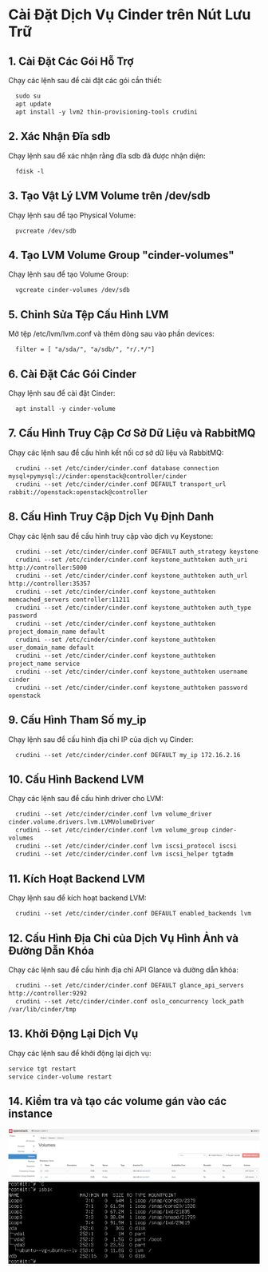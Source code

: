 # Cài Đặt Dịch Vụ Cinder trên Nút Lưu Trữ

## 1. Cài Đặt Các Gói Hỗ Trợ
Chạy các lệnh sau để cài đặt các gói cần thiết:

      sudo su
      apt update
      apt install -y lvm2 thin-provisioning-tools crudini
## 2. Xác Nhận Đĩa sdb
Chạy lệnh sau để xác nhận rằng đĩa sdb đã được nhận diện:

      fdisk -l
## 3. Tạo Vật Lý LVM Volume trên /dev/sdb
Chạy lệnh sau để tạo Physical Volume:

      pvcreate /dev/sdb
## 4. Tạo LVM Volume Group "cinder-volumes"
Chạy lệnh sau để tạo Volume Group:

      vgcreate cinder-volumes /dev/sdb
## 5. Chỉnh Sửa Tệp Cấu Hình LVM
Mở tệp /etc/lvm/lvm.conf và thêm dòng sau vào phần devices:

      filter = [ "a/sda/", "a/sdb/", "r/.*/"]
## 6. Cài Đặt Các Gói Cinder
Chạy lệnh sau để cài đặt Cinder:

      apt install -y cinder-volume
## 7. Cấu Hình Truy Cập Cơ Sở Dữ Liệu và RabbitMQ
Chạy các lệnh sau để cấu hình kết nối cơ sở dữ liệu và RabbitMQ:

      crudini --set /etc/cinder/cinder.conf database connection mysql+pymysql://cinder:openstack@controller/cinder
      crudini --set /etc/cinder/cinder.conf DEFAULT transport_url rabbit://openstack:openstack@controller
## 8. Cấu Hình Truy Cập Dịch Vụ Định Danh
Chạy các lệnh sau để cấu hình truy cập vào dịch vụ Keystone:

      crudini --set /etc/cinder/cinder.conf DEFAULT auth_strategy keystone
      crudini --set /etc/cinder/cinder.conf keystone_authtoken auth_uri http://controller:5000
      crudini --set /etc/cinder/cinder.conf keystone_authtoken auth_url http://controller:35357
      crudini --set /etc/cinder/cinder.conf keystone_authtoken memcached_servers controller:11211
      crudini --set /etc/cinder/cinder.conf keystone_authtoken auth_type password
      crudini --set /etc/cinder/cinder.conf keystone_authtoken project_domain_name default
      crudini --set /etc/cinder/cinder.conf keystone_authtoken user_domain_name default
      crudini --set /etc/cinder/cinder.conf keystone_authtoken project_name service
      crudini --set /etc/cinder/cinder.conf keystone_authtoken username cinder
      crudini --set /etc/cinder/cinder.conf keystone_authtoken password openstack
## 9. Cấu Hình Tham Số my_ip
Chạy lệnh sau để cấu hình địa chỉ IP của dịch vụ Cinder:

      crudini --set /etc/cinder/cinder.conf DEFAULT my_ip 172.16.2.16
## 10. Cấu Hình Backend LVM
Chạy các lệnh sau để cấu hình driver cho LVM:

      crudini --set /etc/cinder/cinder.conf lvm volume_driver cinder.volume.drivers.lvm.LVMVolumeDriver
      crudini --set /etc/cinder/cinder.conf lvm volume_group cinder-volumes
      crudini --set /etc/cinder/cinder.conf lvm iscsi_protocol iscsi
      crudini --set /etc/cinder/cinder.conf lvm iscsi_helper tgtadm
## 11. Kích Hoạt Backend LVM
Chạy lệnh sau để kích hoạt backend LVM:

      crudini --set /etc/cinder/cinder.conf DEFAULT enabled_backends lvm
## 12. Cấu Hình Địa Chỉ của Dịch Vụ Hình Ảnh và Đường Dẫn Khóa
Chạy các lệnh sau để cấu hình địa chỉ API Glance và đường dẫn khóa:

      crudini --set /etc/cinder/cinder.conf DEFAULT glance_api_servers http://controller:9292
      crudini --set /etc/cinder/cinder.conf oslo_concurrency lock_path /var/lib/cinder/tmp
## 13. Khởi Động Lại Dịch Vụ
Chạy các lệnh sau để khởi động lại dịch vụ:

    service tgt restart
    service cinder-volume restart
## 14. Kiểm tra và tạo các volume gán vào các instance
![Command Prompt](https://github.com/cuongnvvietis/NhanHoa/blob/main/Docs/Picture/Openstack/Screenshot_89.png)
![Command Prompt](https://github.com/cuongnvvietis/NhanHoa/blob/main/Docs/Picture/Openstack/Screenshot_90.png)
